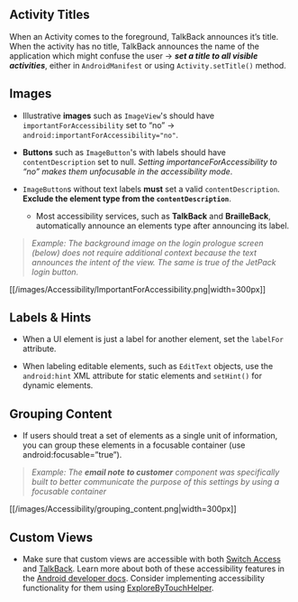 ## Activity Titles

When an Activity comes to the foreground, TalkBack announces it’s title. When the activity has no title, TalkBack announces the name of the application which might confuse the user -> **_set a title to all visible activities_**, either in `AndroidManifest` or using `Activity.setTitle()` method.

## Images

* Illustrative **images** such as `ImageView`'s should have `importantForAccessibility` set to “no” -> `android:importantForAccessibility="no"`.

* **Buttons** such as `ImageButton`'s with labels should have `contentDescription` set to null. _Setting importanceForAccessibility to “no” makes them unfocusable in the accessibility mode_.

* `ImageButton`s without text labels **must** set a valid `contentDescription`. **Exclude the element type from the `contentDescription`**.
  * Most accessibility services, such as **TalkBack** and **BrailleBack**, automatically announce an elements type after announcing its label.

> _Example: The background image on the login prologue screen (below) does not require additional context because the text announces the intent of the view. The same is true of the JetPack login button._

[[/images/Accessibility/ImportantForAccessibility.png|width=300px]]

## Labels & Hints

* When a UI element is just a label for another element, set the `labelFor` attribute.

* When labeling editable elements, such as `EditText` objects, use the `android:hint` XML attribute for static elements and `setHint()` for dynamic elements.

## Grouping Content

* If users should treat a set of elements as a single unit of information, you can group these elements in a focusable container (use android:focusable=”true”).

> _Example: The **email note to customer** component was specifically built to better communicate the purpose of this settings by using a focusable container_

[[/images/Accessibility/grouping_content.png|width=300px]]

## Custom Views

* Make sure that custom views are accessible with both [Switch Access](https://support.google.com/accessibility/android/answer/6122836?hl=en) and [TalkBack](https://support.google.com/accessibility/android/answer/6283677?hl=en). Learn more about both of these accessibility features in the [Android developer docs](https://developer.android.com/guide/topics/ui/accessibility). Consider implementing accessibility functionality for them using [ExploreByTouchHelper](https://developer.android.com/reference/android/support/v4/widget/ExploreByTouchHelper).
